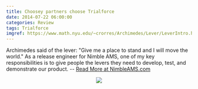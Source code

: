 ```yaml
---
title: Choosey partners choose Trialforce
date: 2014-07-22 06:00:00
categories: Review
tags: Trialforce
imgref: https://www.math.nyu.edu/~crorres/Archimedes/Lever/LeverIntro.html
---
```

Archimedes said of the lever: "Give me a place to stand and I will move the world." As a release engineer for Nimble AMS, one of my key responsibilities is to give people the levers they need to develop, test, and demonstrate our product. -- [Read More at NimbleAMS.com](http://www.nimbleams.com/blog/2014/7/22/choosey-partners-choose-trialforce/)
<div align="center"><img src="https://www.math.nyu.edu/~crorres/Archimedes/Lever/LeverMid.gif"/></div>
